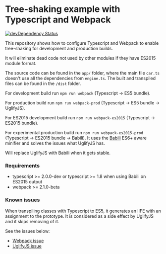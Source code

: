# Tree-shaking example with Typescript and Webpack
[![devDependency Status](https://david-dm.org/blacksonic/typescript-webpack-tree-shaking/dev-status.svg)](https://david-dm.org/blacksonic/typescript-webpack-tree-shaking#info=devDependencies)

This repository shows how to configure Typescript and Webpack to enable tree-shaking for development and production builds.

It will eliminate dead code not used by other modules if they have ES2015 module format.

The source code can be found in the ```app/``` folder,
where the main file ```car.ts``` doesn't use all the dependencies from ```engine.ts```.
The built and transpiled files can be found in the ```/dist``` folder.

For development build run ```npm run webpack``` (Typescript -> ES5 bundle).

For production build run ```npm run webpack-prod``` (Typescript -> ES5 bundle -> UglifyJS).

For ES2015 development build run ```npm run webpack-es2015``` (Typescript -> ES2015 bundle).

For experimental production build run ```npm run webpack-es2015-prod``` (Typescript -> ES2015 bundle -> Babili).
It uses the [Babili](https://github.com/babel/babili) ES6+ aware minifier 
and solves the issues what UglifyJS has.

Will replace UglifyJS with Babili when it gets stable.

### Requirements

- typescript >= 2.0.0-dev or typescript >= 1.8 when using Babili on ES2015 output
- webpack >= 2.1.0-beta

### Known issues

When transpiling classes with Typescript to ES5, it generates an IIFE with an assignment to the prototype.
It is considered as a side effect by UglifyJS and it skips removing of it.

See the issues below:

- [Webpack issue](https://github.com/webpack/webpack/issues/2899)
- [UglifyJS issue](https://github.com/mishoo/UglifyJS2/issues/1261)

